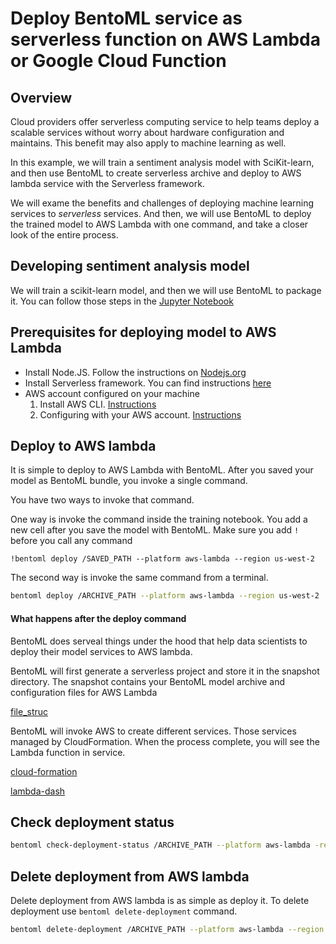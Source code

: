 # Deploy BentoML service as serverless function on AWS Lambda or Google Cloud Function

## Overview

Cloud providers offer serverless computing service to help teams deploy a
scalable services without worry about hardware configuration and maintains. This
benefit may also apply to machine learning as well.

In this example, we will train a sentiment analysis model with SciKit-learn, and
then use BentoML to create serverless archive and deploy to AWS lambda service
with the Serverless framework.

We will exame the benefits and challenges of deploying machine learning services to *serverless* services.
And then, we will use BentoML to deploy the trained model to AWS Lambda with one command, and take a closer look of the entire process.

## Developing sentiment analysis model

We will train a scikit-learn model, and then we will use BentoML to package it.  You can follow those steps in the [Jupyter Notebook](https://www.github.com/bentoml/bentoml/examples/deploying-with-serverless/Deploying%20with%20serverless.ipynb)


## Prerequisites for deploying model to AWS Lambda

* Install Node.JS. Follow the instructions on [Nodejs.org](https://nodejs.org/en)
* Install Serverless framework.  You can find instructions [here](https://serverless.com/framework/docs/getting-started/)
* AWS account configured on your machine
   1. Install AWS CLI. [Instructions](https://docs.aws.amazon.com/cli/latest/userguide/cli-chap-install.html)
   2. Configuring with your AWS account. [Instructions](https://docs.aws.amazon.com/cli/latest/userguide/cli-chap-configure.html)


## Deploy to AWS lambda
It is simple to deploy to AWS Lambda with BentoML. After you saved your model as BentoML bundle, you invoke a single command.

You have two ways to invoke that command.

One way is invoke the command inside the training notebook. You add a new cell after you save the model with BentoML.
Make sure you add `!` before you call any command

```
!bentoml deploy /SAVED_PATH --platform aws-lambda --region us-west-2
```

The second way is invoke the same command from a terminal. 

```bash
bentoml deploy /ARCHIVE_PATH --platform aws-lambda --region us-west-2
```

#### What happens after the deploy command
BentoML does serveal things under the hood that help data scientists to deploy their model services to AWS lambda.

BentoML will first generate a serverless project and store it in the snapshot directory.
The snapshot contains your BentoML model archive and configuration files for AWS Lambda

[file_struc](https://github.com/bentoml/bentoml/examples/deploy-with-serverless/file-structures.png)

BentoML will invoke AWS to create different services.  Those services managed by CloudFormation.  When the process complete, you will see the Lambda function in service.

[cloud-formation](https://github.com/bentoml/bentoml/examples/deploy-with-serverless/cloud-formation.png)

[lambda-dash](https://github.com/bentoml/bentoml/examples/deploy-with-serverless/lambda-dash.png)


## Check deployment status
```bash
bentoml check-deployment-status /ARCHIVE_PATH --platform aws-lambda -region us-west-2
```


## Delete deployment from AWS lambda
Delete deployment from AWS lambda is as simple as deploy it. To delete deployment use `bentoml delete-deployment` command.
```bash
bentoml delete-deployment /ARCHIVE_PATH --platform aws-lambda --region us-west-2
```